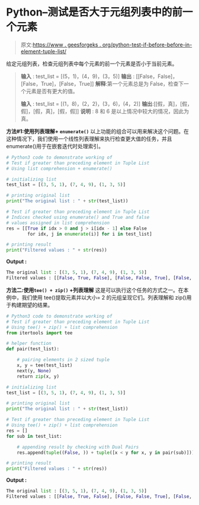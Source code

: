 # Python–测试是否大于元组列表中的前一个元素

> 原文:[https://www . geesforgeks . org/python-test-if-before-before-in-element-tuple-list/](https://www.geeksforgeeks.org/python-test-if-greater-than-preceding-element-in-tuple-list/)

给定元组列表，检查元组列表中每个元素的前一个元素是否小于当前元素。

> **输入** : test_list = [(5，1)，(4，9)，(3，5)]
> **输出** : [[False，False]，[False，True]，[False，True]]
> **解释**:第一个元素总是为 False，检查下一个元素是否有更大的值。
> 
> **输入** : test_list = [(1，8)，(2，2)，(3，6)，(4，2)]
> **输出**:[[假，真]，[假，假]，[假，真]，[假，假]]
> **说明** : 8 和 6 是以上情况中较大的情况，因此为真。

**方法#1:使用列表理解+ `enumerate()`**
以上功能的组合可以用来解决这个问题。在这种情况下，我们使用一个线性列表理解来执行检查更大值的任务，并且 enumerate()用于在嵌套迭代时处理索引。

```py
# Python3 code to demonstrate working of 
# Test if greater than preceding element in Tuple List
# Using list comprehension + enumerate()

# initializing list
test_list = [(3, 5, 1), (7, 4, 9), (1, 3, 5)]

# printing original list 
print("The original list : " + str(test_list))

# Test if greater than preceding element in Tuple List
# Indices checked using enumerate() and True and false 
# values assigned in list comprehension
res = [[True if idx > 0 and j > i[idx - 1] else False 
        for idx, j in enumerate(i)] for i in test_list]

# printing result 
print("Filtered values : " + str(res))
```

**Output :**

```py
The original list : [(3, 5, 1), (7, 4, 9), (1, 3, 5)]
Filtered values : [[False, True, False], [False, False, True], [False, True, True]]

```

**方法二:使用`tee() + zip()` +列表理解**
这是可以执行这个任务的方式之一。在本例中，我们使用 tee()提取元素并以大小= 2 的元组呈现它们。列表理解和 zip()用于构建期望的结果。

```py
# Python3 code to demonstrate working of 
# Test if greater than preceding element in Tuple List
# Using tee() + zip() + list comprehension
from itertools import tee

# helper function
def pair(test_list):

    # pairing elements in 2 sized tuple
    x, y = tee(test_list)
    next(y, None)
    return zip(x, y)

# initializing list
test_list = [(3, 5, 1), (7, 4, 9), (1, 3, 5)]

# printing original list 
print("The original list : " + str(test_list))

# Test if greater than preceding element in Tuple List
# Using tee() + zip() + list comprehension
res = []
for sub in test_list:

    # appending result by checking with Dual Pairs
    res.append(tuple((False, )) + tuple([x < y for x, y in pair(sub)]))

# printing result 
print("Filtered values : " + str(res))
```

**Output :**

```py
The original list : [(3, 5, 1), (7, 4, 9), (1, 3, 5)]
Filtered values : [[False, True, False], [False, False, True], [False, True, True]]

```